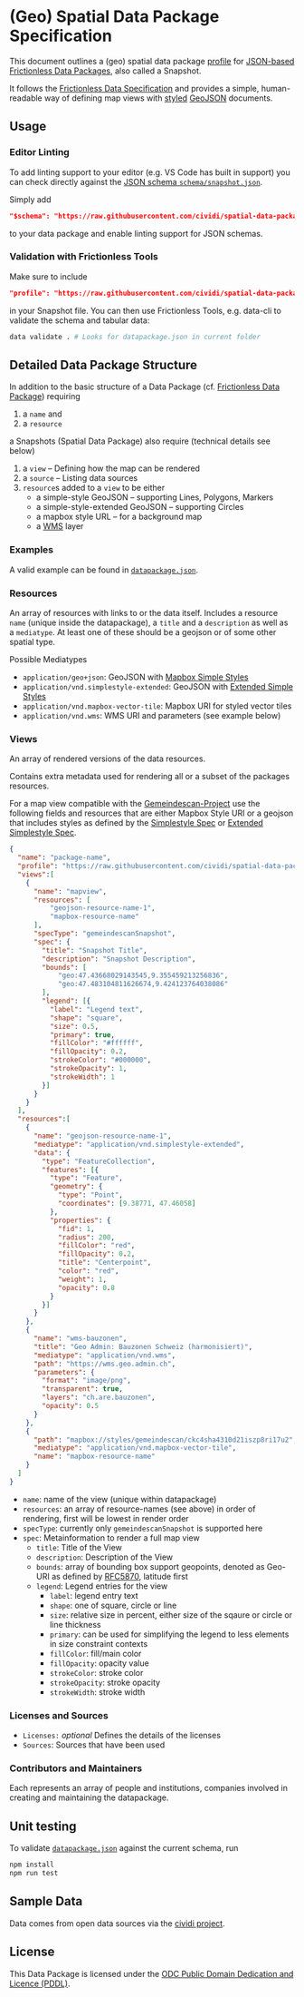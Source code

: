 # (Geo) Spatial Data Package Specification

This document outlines a (geo) spatial data package [profile](https://specs.frictionlessdata.io/profiles/) for [JSON-based](https://en.wikipedia.org/wiki/JSON) [Frictionless Data Packages](https://specs.frictionlessdata.io/data-package/), also called a Snapshot.

It follows the [Frictionless Data Specification](https://frictionlessdata.io) and provides a simple, human-readable way of defining map views with [styled](https://github.com/cividi/simplestyle-extended-spec) [GeoJSON](https://geojson.org) documents.

## Usage

### Editor Linting

To add linting support to your editor (e.g. VS Code has built in support) you can check directly against the [JSON schema `schema/snapshot.json`](schema/snapshot.json).

Simply add
```json
"$schema": "https://raw.githubusercontent.com/cividi/spatial-data-package-spec/main/schemas/snapshot.json"
```
to your data package and enable linting support for JSON schemas.

### Validation with Frictionless Tools

Make sure to include 
```json
"profile": "https://raw.githubusercontent.com/cividi/spatial-data-package-spec/main/schemas/snapshot.json"
```
in your Snapshot file. You can then use Frictionless Tools, e.g. data-cli to validate the schema and tabular data:
```sh
data validate . # Looks for datapackage.json in current folder
```

## Detailed Data Package Structure

In addition to the basic structure of a Data Package (cf. [Frictionless Data Package](https://specs.frictionlessdata.io/data-package/)) requiring

1. a `name` and
1. a `resource`

a Snapshots (Spatial Data Package) also require (technical details see below)

1. a `view` – Defining how the map can be rendered
1. a `source` – Listing data sources
1. `resource`s added to a `view` to be either
   - a simple-style GeoJSON – supporting Lines, Polygons, Markers
   - a simple-style-extended GeoJSON – supporting Circles
   - a mapbox style URL – for a background map
   - a [WMS](https://www.ogc.org/standards/wms) layer

### Examples

A valid example can be found in [`datapackage.json`](datapackage.json).

### Resources

An array of resources with links to or the data itself. Includes a resource `name` (unique inside the datapackage), a `title` and a `description` as well as a `mediatype`. At least one of these should be a geojson or of some other spatial type.

Possible Mediatypes

- `application/geo+json`: GeoJSON with [Mapbox Simple Styles](https://github.com/mapbox/simplestyle-spec)
- `application/vnd.simplestyle-extended`: GeoJSON with [Extended Simple Styles](https://github.com/cividi/simplestyle-extended-spec)
- `application/vnd.mapbox-vector-tile`: Mapbox URI for styled vector tiles
- `application/vnd.wms`: WMS URI and parameters (see example below)

### Views

An array of rendered versions of the data resources.

Contains extra metadata used for rendering all or a subset of the packages resources.

For a map view compatible with the [Gemeindescan-Project](https://bitbucket.org/cividi/gemeindescan-webui) use the following fields and resources that are either Mapbox Style URI or a geojson that includes styles as defined by the [Simplestyle Spec](https://github.com/mapbox/simplestyle-spec) or [Extended Simplestyle Spec](https://github.com/cividitech/simplestyle-extended-spec).

```json
{
  "name": "package-name",
  "profile": "https://raw.githubusercontent.com/cividi/spatial-data-package-spec/main/schemas/snapshot.json",
  "views":[
    {
      "name": "mapview",
      "resources": [
          "geojson-resource-name-1",
          "mapbox-resource-name"
      ],
      "specType": "gemeindescanSnapshot",
      "spec": {
        "title": "Snapshot Title",
        "description": "Snapshot Description",
        "bounds": [
            "geo:47.43668029143545,9.355459213256836",
            "geo:47.483104811626674,9.424123764038086"
        ],
        "legend": [{
          "label": "Legend text",
          "shape": "square",
          "size": 0.5,
          "primary": true,
          "fillColor": "#ffffff",
          "fillOpacity": 0.2,
          "strokeColor": "#000000",
          "strokeOpacity": 1,
          "strokeWidth": 1
        }]
      }
    }
  ],
  "resources":[
    {
      "name": "geojson-resource-name-1",
      "mediatype": "application/vnd.simplestyle-extended",
      "data": {
        "type": "FeatureCollection",
        "features": [{
          "type": "Feature",
          "geometry": {
            "type": "Point",
            "coordinates": [9.38771, 47.46058]
          },
          "properties": {
            "fid": 1,
            "radius": 200,
            "fillColor": "red",
            "fillOpacity": 0.2,
            "title": "Centerpoint",
            "color": "red",
            "weight": 1,
            "opacity": 0.8
          }
        }]
      }
    },
    {
      "name": "wms-bauzonen",
      "title": "Geo Admin: Bauzonen Schweiz (harmonisiert)",
      "mediatype": "application/vnd.wms",
      "path": "https://wms.geo.admin.ch",
      "parameters": {
        "format": "image/png",
        "transparent": true,
        "layers": "ch.are.bauzonen",
        "opacity": 0.5
      }
    },
    {
      "path": "mapbox://styles/gemeindescan/ckc4sha4310d21iszp8ri17u2",
      "mediatype": "application/vnd.mapbox-vector-tile",
      "name": "mapbox-resource-name"
    }
  ]
}
```

- `name`: name of the view (unique within datapackage)
- `resources`: an array of resource-names (see above) in order of rendering, first will be lowest in render order
- `specType`: currently only `gemeindescanSnapshot` is supported here
- `spec`: Metainformation to render a full map view
  - `title`: Title of the View
  - `description`: Description of the View 
  - `bounds`: array of bounding box support geopoints, denoted as Geo-URI as defined by [RFC5870](https://tools.ietf.org/html/rfc5870), latitude first
  - `legend`: Legend entries for the view
    - `label`: legend entry text
    - `shape`: one of square, circle or line
    - `size`: relative size in percent, either size of the sqaure or circle or line thickness
    - `primary`: can be used for simplifying the legend to less elements in size constraint contexts
    - `fillColor`: fill/main color
    - `fillOpacity`: opacity value
    - `strokeColor`: stroke color
    - `strokeOpacity`: stroke opacity
    - `strokeWidth`: stroke width

### Licenses and Sources

- `Licenses:` *optional* Defines the details of the licenses
- `Sources`: Sources that have been used

### Contributors and Maintainers

Each represents an array of people and institutions, companies involved in creating and maintaining the datapackage. 

## Unit testing

To validate [`datapackage.json`](datapackage.json) against the current schema, run

```sh
npm install
npm run test
```

## Sample Data

Data comes from open data sources via the [cividi project](https://cividi.ch).

## License

This Data Package is licensed under the [ODC Public Domain Dedication and Licence (PDDL)](LICENSE).
